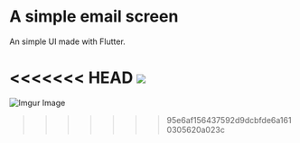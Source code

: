 # A simple email screen

An simple UI made with Flutter.

<<<<<<< HEAD
![](sample.gif)
=======
![Imgur Image](https://imgur.com/1RiFpQt)
>>>>>>> 95e6af156437592d9dcbfde6a1610305620a023c



